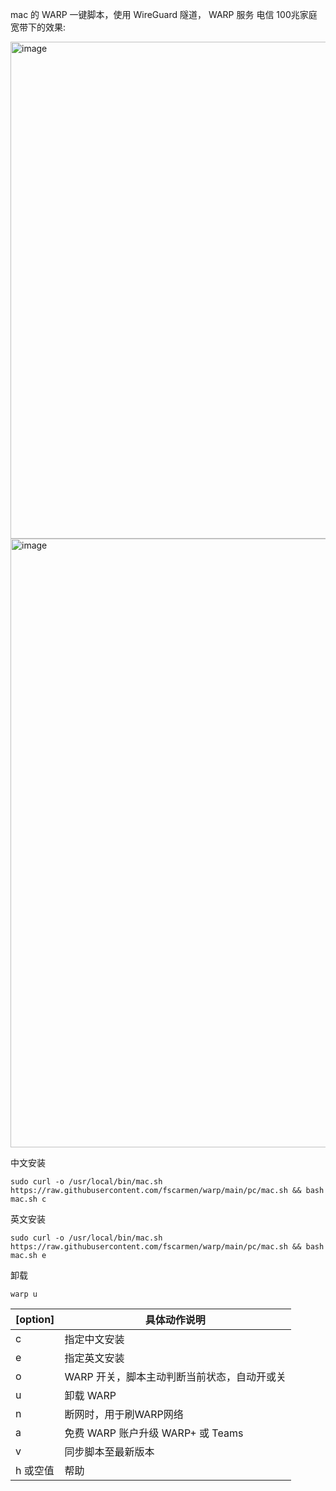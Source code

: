 mac 的 WARP 一键脚本，使用 WireGuard 隧道， WARP 服务
电信 100兆家庭宽带下的效果:

<img width="795" alt="image" src="https://user-images.githubusercontent.com/62703343/164397693-549b3810-78a9-473d-9c1d-e88cc9a45991.png">

<img width="974" alt="image" src="https://user-images.githubusercontent.com/62703343/164398430-6303837e-1c27-4814-8a4b-5ec347b5af8a.png">


中文安装
```
sudo curl -o /usr/local/bin/mac.sh https://raw.githubusercontent.com/fscarmen/warp/main/pc/mac.sh && bash mac.sh c
```

英文安装
```
sudo curl -o /usr/local/bin/mac.sh https://raw.githubusercontent.com/fscarmen/warp/main/pc/mac.sh && bash mac.sh e
```

卸载
```
warp u
```
 
  | [option] | 具体动作说明 |
  | ----------------- | --------------- |
  | c | 指定中文安装 |
  | e | 指定英文安装 |
  | o | WARP 开关，脚本主动判断当前状态，自动开或关 |
  | u | 卸载 WARP |
  | n | 断网时，用于刷WARP网络 |
  | a | 免费 WARP 账户升级 WARP+ 或 Teams |
  | v | 同步脚本至最新版本 |
  | h 或空值| 帮助 |
